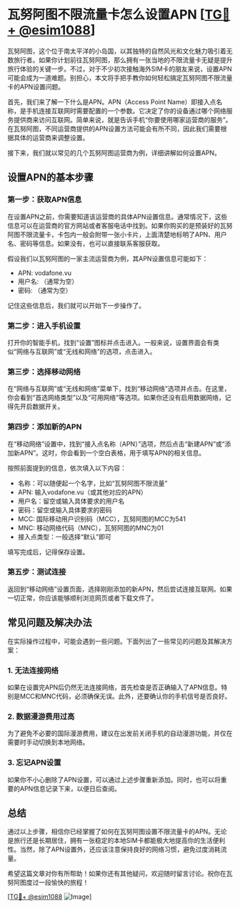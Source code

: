 # 瓦努阿图不限流量卡怎么设置APN [[TG💪+ @esim1088](https://t.me/s/esim1088)]

瓦努阿图，这个位于南太平洋的小岛国，以其独特的自然风光和文化魅力吸引着无数旅行者。如果你计划前往瓦努阿图，那么拥有一张当地的不限流量卡无疑是提升旅行体验的关键一步。不过，对于不少初次接触海外SIM卡的朋友来说，设置APN可能会成为一道难题。别担心，本文将手把手教你如何轻松搞定瓦努阿图不限流量卡的APN设置问题。

首先，我们来了解一下什么是APN。APN（Access Point Name）即接入点名称，是手机连接互联网时需要配置的一个参数。它决定了你的设备通过哪个网络服务提供商来访问互联网。简单来说，就是告诉手机“你要使用哪家运营商的服务”。在瓦努阿图，不同运营商提供的APN设置方法可能会有所不同，因此我们需要根据具体的运营商来调整设置。

接下来，我们就以常见的几个瓦努阿图运营商为例，详细讲解如何设置APN。

## 设置APN的基本步骤

### 第一步：获取APN信息

在设置APN之前，你需要知道该运营商的具体APN设置信息。通常情况下，这些信息可以在运营商的官方网站或者客服电话中找到。如果你购买的是预装好的瓦努阿图不限流量卡，卡包内一般会附带一张小卡片，上面清楚地标明了APN、用户名、密码等信息。如果没有，也可以直接联系客服获取。

假设我们以瓦努阿图的一家主流运营商为例，其APN设置信息可能如下：
- APN: vodafone.vu
- 用户名: （通常为空）
- 密码: （通常为空）

记住这些信息后，我们就可以开始下一步操作了。

### 第二步：进入手机设置

打开你的智能手机，找到“设置”图标并点击进入。一般来说，设置界面会有类似“网络与互联网”或“无线和网络”的选项，点击进入。

### 第三步：选择移动网络

在“网络与互联网”或“无线和网络”菜单下，找到“移动网络”选项并点击。在这里，你会看到“首选网络类型”以及“可用网络”等选项。如果你还没有启用数据网络，记得先开启数据开关。

### 第四步：添加新的APN

在“移动网络”设置中，找到“接入点名称（APN）”选项，然后点击“新建APN”或“添加新APN”。这时，你会看到一个空白表格，用于填写APN的相关信息。

按照前面提到的信息，依次填入以下内容：
- 名称：可以随便起一个名字，比如“瓦努阿图不限流量”
- APN: 输入vodafone.vu（或其他对应的APN）
- 用户名：留空或输入具体要求的用户名
- 密码：留空或输入具体要求的密码
- MCC: 国际移动用户识别码（MCC），瓦努阿图的MCC为541
- MNC: 移动网络代码（MNC），瓦努阿图的MNC为01
- 接入点类型：一般选择“默认”即可

填写完成后，记得保存设置。

### 第五步：测试连接

返回到“移动网络”设置页面，选择刚刚添加的新APN，然后尝试连接互联网。如果一切正常，你应该能够顺利浏览网页或者下载文件了。

## 常见问题及解决办法

在实际操作过程中，可能会遇到一些问题。下面列出了一些常见的问题及其解决方案：

### 1. 无法连接网络

如果在设置完APN后仍然无法连接网络，首先检查是否正确输入了APN信息。特别是MCC和MNC代码，必须确保无误。此外，还要确认你的手机信号是否良好。

### 2. 数据漫游费用过高

为了避免不必要的国际漫游费用，建议在出发前关闭手机的自动漫游功能，并仅在需要时手动切换到本地网络。

### 3. 忘记APN设置

如果你不小心删除了APN设置，可以通过上述步骤重新添加。同时，也可以将重要的APN信息记录下来，以便日后查阅。

## 总结

通过以上步骤，相信你已经掌握了如何在瓦努阿图设置不限流量卡的APN。无论是旅行还是长期居住，拥有一张稳定的本地SIM卡都能极大地提高你的生活便利性。当然，除了APN设置外，还应该注意保持良好的网络习惯，避免过度消耗流量。

希望这篇文章对你有所帮助！如果你还有其他疑问，欢迎随时留言讨论。祝你在瓦努阿图度过一段愉快的旅程！

[[TG💪+ @esim1088](https://t.me/s/esim1088) ![Image](https://i.postimg.cc/4NQfJmqS/Snipaste-2025-05-13-00-14-12.png)]